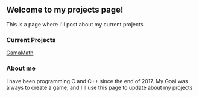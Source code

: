 ## Welcome to my projects page!

This is a page where I'll post about my current projects

### Current Projects

[GamaMath](https://gabrielmtins.github.io/project/gamamath)   

### About me
I have been programming C and C++ since the end of 2017. My Goal was always to create a game, and I'll use this page to update about my projects
